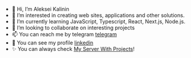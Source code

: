- 👋 Hi, I’m Aleksei Kalinin
- 👀 I’m interested in creating web sites, applications and other solutions. 
- 🌱 I’m currently learning JavaScript, Typescript, React, Next.js, Node.js. 
- 💞️ I’m looking to collaborate on interesting projects
- 📫 You can reach me by telegram <a href="https://t.me/rspav">telegram</a> 
- 👀 You can see my profile <a href='https://www.linkedin.com/in/aleks-kalinin/'>linkedin</a>
- ✨ You can always check [My Server With Projects](https://alekseykalinin.ru/projects/)!

<!---
lelikone777/lelikone777 is a ✨ special ✨ repository because its `README.md` (this file) appears on your GitHub profile.
You can click the Preview link to take a look at your changes.
--->

